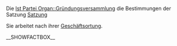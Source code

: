 Die [Ist Partei
Organ::Gründungsversammlung](/wiki/Ist_Partei_Organ::Gründungsversammlung "wikilink")
die Bestimmungen der Satzung
[Satzung](/wiki/Ist_definiert_in_Satzung::Satzung#.C2.A7_9_-_Organe_der_Bundespartei "wikilink")

Sie arbeitet nach ihrer
[Geschäftsortung](/wiki/Hat_Geschäftsordnung::GO "wikilink").

\_\_SHOWFACTBOX\_\_
